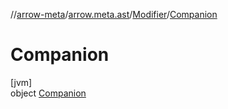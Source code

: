 //[arrow-meta](../../../../index.md)/[arrow.meta.ast](../../index.md)/[Modifier](../index.md)/[Companion](index.md)

# Companion

[jvm]\
object [Companion](index.md)
